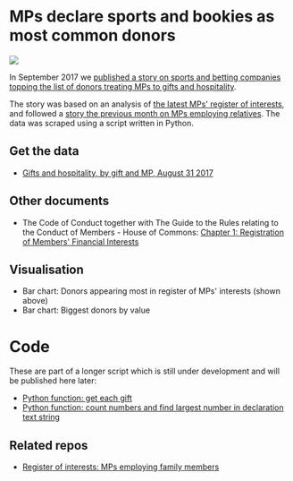 # MPs declare sports and bookies as most common donors

![](https://ichef.bbci.co.uk/news/624/cpsprodpb/E857/production/_97497495_chart_regint_birmingham-1.png)

In September 2017 we [published a story on sports and betting companies topping the list of donors treating MPs to gifts and hospitality](http://www.bbc.co.uk/news/uk-england-41027964). 

The story was based on an analysis of [the latest MPs' register of interests](https://publications.parliament.uk/pa/cm/cmregmem/170829/contents.htm), and followed a [story the previous month on MPs employing relatives](http://www.bbc.co.uk/news/uk-england-40709220). The data was scraped using a script written in Python.

## Get the data

* [Gifts and hospitality, by gift and MP, August 31 2017](https://github.com/BBC-Data-Unit/mp-gifts-bookies-2017/blob/master/gifts_registerofinterests_170829.csv)

## Other documents

* The Code of Conduct together with The Guide to the Rules relating to the Conduct of Members - House of Commons: [Chapter 1: Registration of Members' Financial Interests](https://publications.parliament.uk/pa/cm201516/cmcode/1076/107604.htm#a3)

## Visualisation

* Bar chart: Donors appearing most in register of MPs' interests (shown above)
* Bar chart: Biggest donors by value

# Code

These are part of a longer script which is still under development and will be published here later:
* [Python function: get each gift](https://github.com/BBC-Data-Unit/mp-gifts-bookies-2017/blob/master/getgifts.py)
* [Python function: count numbers and find largest number in declaration text string](https://github.com/BBC-Data-Unit/mp-gifts-bookies-2017/blob/master/find_largest_num.py)

## Related repos

* [Register of interests: MPs employing family members](https://github.com/BBC-Data-Unit/mps-registers-of-interest)
